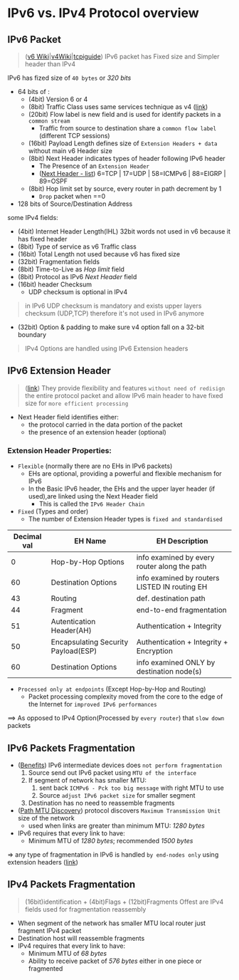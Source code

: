 # IPv6 vs. IPv4 Protocol overview

## IPv6 Packet

>([v6 Wiki](https://en.wikipedia.org/wiki/IPv6_packet)|[v4Wiki](https://en.wikipedia.org/wiki/IPv4)|[tcpiguide](http://www.tcpipguide.com/free/t_InternetProtocolVersion6IPv6IPNextGenerationIPng.htm)) IPv6 packet has Fixed size and Simpler header than IPv4

IPv6 has fized size of `40 bytes` or *320 bits*
- 64 bits of :
  - (4bit) Version 6 or 4 
  - (8bit) Traffic Class uses same services technique as v4 ([link](https://www.geeksforgeeks.org/internet-protocol-version-6-ipv6-header/))
  - (20bit) Flow label is new field and is used for identify packets in a `common stream`
    - Traffic from source to destination share a `common flow label`  (different TCP sessions)
  - (16bit) Payload Length defines size of `Extension Headers + data` without main v6 Header size
  - (8bit) Next Header indicates types of header following IPv6 header
    - The Presence of an `Extension Header`
    - ([Next Header - list](https://en.wikipedia.org/wiki/List_of_IP_protocol_numbers)) 6=TCP | 17=UDP | 58=ICMPv6 | 88=EIGRP | 89=OSPF 
  - (8bit) Hop limit set by source, every router in path decrement by 1
    - `Drop` packet when ==0
- 128 bits of Source/Destination Address
  

some IPv4 fields:
- (4bit) Internet Header Length(IHL) 32bit words not used in v6 because it has fixed header 
- (8bit) Type of service as v6 Traffic class 
- (16bit) Total Length not used because v6 has fixed size
- (32bit) Fragmentation fields
- (8bit) Time-to-Live as *Hop limit* field 
- (8bit) Protocol as IPv6 *Next Header* field
- (16bit) header Checksum 
  - UDP checksum is optional in IPv4

> in IPv6 UDP checksum is mandatory and exists upper layers checksum (UDP,TCP) therefore it's not used in IPv6 anymore

  - (32bit) Option & padding to make sure v4 option fall on a 32-bit boundary

> IPv4 Options are handled using IPv6 Extension headers 

## IPv6 Extension Header

> ([link](https://www.cisco.com/en/US/technologies/tk648/tk872/technologies_white_paper0900aecd8054d37d.html)) They provide flexibility and features `without need of redisign` the entire protocol packet and allow IPv6 main header to have fixed size for `more efficient processing`

- Next Header field identifies either:
  - the protocol carried in the data portion of the packet
  - the presence of an extension header (optional)

### Extension Header Properties:

- `Flexible` (normally there are no EHs in IPv6 packets)
  - EHs are optional, providing a powerful and flexible mechanism for IPv6
  - In the Basic IPv6 header, the EHs and the upper layer header (if used),are linked using the Next Header field
    - This is called the `IPv6 Header Chain`
- `Fixed` (Types and order)
  - The number of Extension Header types is `fixed and standardised`

| Decimal val | EH Name     | EH Description |
| ----------- | ----------- |    ----------- |
|  0   | Hop-by-Hop Options     | info examined by every router along the path |
| 60 | Destination Options | info examined by routers LISTED IN routing EH |
| 43   | Routing    | def. destination path |
|  44   | Fragment | end-to-end fragmentation |
|  51   | Autentication Header(AH)       | Authentication + Integrity |
| 50   | Encapsulating Security Payload(ESP)     | Authentication + Integrity + Encryption |
| 60   | Destination  Options   | info examined ONLY by destination node(s)  |

- `Processed only at endpoints` (Except Hop-by-Hop and Routing)
  - Packet processing complexity moved from the core to the edge of the Internet for `improved IPv6 performances`

==> As opposed to IPv4 Option(Processed by `every router`) that `slow down` packets 
  

## IPv6 Packets Fragmentation

- ([Benefits](https://stackoverflow.com/questions/6254973/what-are-the-benefits-of-removing-fragmentation-from-ipv6)) IPv6 intermediate devices does `not perform fragmentation` 
  1. Source send out IPv6 packet using `MTU of the interface`
  2. If segment of network has smaller MTU:
     1. sent back `ICMPv6 - Pck too big message` with right MTU to use 
     2. Source `adjust IPv6 packet size` for smaller segment
  3. Destination has no need to reassemble fragments
- ([Path MTU Discovery](https://en.wikipedia.org/wiki/Path_MTU_Discovery)) protocol discovers `Maximum Transmission Unit` size of the network 
  - used when links are greater than minimum MTU: *1280 bytes*
- IPv6 requires that every link to have:
  - Minimum MTU of *1280 bytes*; recommended *1500 bytes*

=> any type of fragmentation in IPv6 is handled `by end-nodes only` using extension headers ([link](https://www.geeksforgeeks.org/ipv6-fragmentation-header/))

## IPv4 Packets Fragmentation

> (16bit)identification + (4bit)Flags + (12bit)Fragments Offest  are IPv4 fields used for fragmentation reassembly

- When segment of the network has smaller MTU local router just fragment IPv4 packet
- Destination host will reassemble fragments
- IPv4 requires that every link to have:
  - Minimum MTU of *68 bytes*
  - Ability to receive packet of *576 bytes* either in one piece or fragmented
